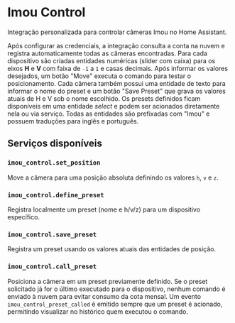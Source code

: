# Imou Control

Integração personalizada para controlar câmeras Imou no Home Assistant.

Após configurar as credenciais, a integração consulta a conta na nuvem e
registra automaticamente todas as câmeras encontradas. Para cada dispositivo são
criadas entidades numéricas (slider com caixa) para os eixos **H** e **V** com
faixa de `-1` a `1` e casas decimais. Após informar os valores desejados, um
botão "Move" executa o comando para testar o posicionamento. Cada câmera também
possui uma entidade de texto para informar o nome do preset e um botão "Save
Preset" que grava os valores atuais de H e V sob o nome escolhido. Os presets
definidos ficam disponíveis em uma entidade *select* e podem ser acionados
diretamente nela ou via serviço. Todas as entidades são prefixadas com "Imou"
e possuem traduções para inglês e português.

## Serviços disponíveis

### `imou_control.set_position`
Move a câmera para uma posição absoluta definindo os valores `h`, `v` e `z`.

### `imou_control.define_preset`
Registra localmente um preset (nome e h/v/z) para um dispositivo específico.

### `imou_control.save_preset`
Registra um preset usando os valores atuais das entidades de posição.

### `imou_control.call_preset`
Posiciona a câmera em um preset previamente definido. Se o preset solicitado já
for o último executado para o dispositivo, nenhum comando é enviado à nuvem
para evitar consumo da cota mensal. Um evento `imou_control_preset_called` é
emitido sempre que um preset é acionado, permitindo visualizar no histórico quem
executou o comando.

